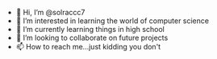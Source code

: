 - 👋 Hi, I’m @solraccc7
- 👀 I’m interested in learning the world of computer science
- 🌱 I’m currently learning things in high school
- 💞️ I’m looking to collaborate on future projects
- 📫 How to reach me...just kidding you don't

<!---
solraccc7/solraccc7 is a ✨ special ✨ repository because its `README.md` (this file) appears on your GitHub profile.
You can click the Preview link to take a look at your changes.
--->

